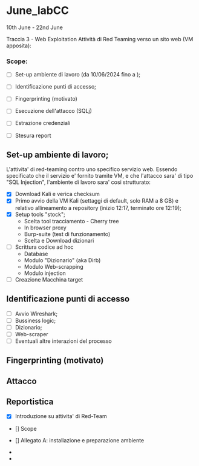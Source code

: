 # June_labCC
10th June - 22nd June


Traccia 3 - Web Exploitation
Attività di Red Teaming verso un sito web (VM apposita):


### Scope:
- [ ] Set-up ambiente di lavoro (da 10/06/2024 fino a );
- [ ] Identificazione punti di accesso;
- [ ] Fingerprinting (motivato)
- [ ] Esecuzione dell'attacco (SQLj)
- [ ] Estrazione credenziali
- [ ] Stesura report


## Set-up ambiente di lavoro;
L'attivita' di red-teaming contro uno specifico servizio web. Essendo specificato che il servizio e' fornito tramite VM, e che l'attacco sara' di tipo "SQL Injection", l'ambiente di lavoro sara' cosi strutturato:
- [X] Download Kali e verica checksum
- [X] Primo avvio della VM Kali (settaggi di default, solo RAM a 8 GB) e relativo allineamento a repository (inizio 12:17, terminato ore 12:19);
- [X] Setup tools "stock";
  - Scelta tool tracciamento - Cherry tree
  - In browser proxy
  - Burp-suite (test di funzionamento)
  - Scelta e Download dizionari
- [ ] Scrittura codice ad hoc
  - Database
  - Modulo "Dizionario" (aka Dirb)
  - Modulo Web-scrapping
  - Modulo injection 
- [ ] Creazione Macchina target

## Identificazione punti di accesso
- [ ] Avvio Wireshark;
- [ ] Bussiness logic;
- [ ] Dizionario;
- [ ] Web-scraper
- [ ] Eventuali altre interazioni del processo

## Fingerprinting (motivato)

## Attacco

## Reportistica
- [X] Introduzione su attivita' di Red-Team
- [] Scope
- [] Allegato A: installazione e preparazione ambiente
- 

-    





